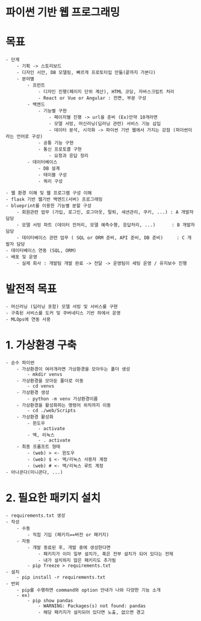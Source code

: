 # 파이썬 기반 웹 프로그래밍

# 목표
    - 단계
        - 기획 -> 스토리보드
        - 디자인 시안, DB 모델링, 빠르게 프로토타입 만듦(끝까지 가본다)
        - 분야별
            - 프런트
                - 디자인 진행(페이지 단위 계산), HTML 코딩, 자바스크립트 처리
                - React or Vue or Angular : 전면, 부분 구성
            - 백엔드
                - 기능별 구현
                    - 페이지별 진행 -> url을 준비 (Ex)만약 10개라면
                    - 모델 서빙, 머신러닝(딥러닝 관련) 서비스 기능 삽입
                    - 데이터 분석, 시각화 -> 파이썬 기반 웹에서 가지는 강점 (파이썬이라는 언어로 구성)
                - 공통 기능 구현
                - 통신 프로토콜 구현
                    - 요청과 응답 정리
            - 데이터베이스
                - DB 설계
                - 테이블 구성
                - 쿼리 구성

    - 웹 환경 이해 및 웹 프로그램 구성 이해
    - flask 기반 웹기반 백엔드(서버) 프로그래밍
    - blueprint를 이용한 기능별 분할 구성
        - 회원관련 업무 (가입, 로그인, 로그아웃, 탈퇴, 세션관리, 쿠키, ...) : A 개발자 담당
        - 모델 서빙 파트 (데이터 전처리, 모델 예측수행, 응답처리, ...)      : B 개발자 담당
        - 데이터베이스 관련 업무 ( SQL or ORM 준비, API 준비, DB 준비)     : C 개발자 담당
    - 데이터베이스 연동 (SQL, ORM)
    - 배포 및 운영
        - 실제 회사 : 개발팀 개발 완료 -> 전달 -> 운영팀이 세팅 운영 / 유지보수 진행

# 발전적 목표
    - 머신러닝 (딥러닝 포함) 모델 서빙 및 서비스를 구현
    - 구축된 서비스를 도커 및 쿠버네티스 기반 하에서 운영
    - MLOps에 연동 사용

# 1. 가상환경 구축
    - 순수 파이썬
        - 가상환경이 여러개라면 가상환경을 모아두는 폴더 생성
            - mkdir venvs
        - 가상환경을 모아둔 폴더로 이동
            - cd venvs
        - 가상환경 생성
            - python -m venv 가상환경이름 
        - 가상환경을 활성화하는 명령어 위치까지 이동
            - cd ./web/Scripts
        - 가상환경 활성화
            - 윈도우
                - activate
            - 맥, 리눅스
                - . activate
        - 최종 프롬프트 형태
            - (web) > <- 윈도우
            - (web) $ <- 맥/리눅스 사용자 계정
            - (web) # <- 맥/리눅스 루트 계정
    - 아나콘다(미니콘다, ...)

# 2. 필요한 패키지 설치
    - requirements.txt 생성
    - 작성
        - 수동
            - 직접 기입 (패키지==버전 or 패키지)
        - 자동
            - 개발 종료된 후, 개발 중에 생성한다면
                - 패키지가 이미 일부 설치가, 혹은 전부 설치가 되어 있다는 전제
                - 내가 설치하지 않은 패키지도 추가됨
            - pip freeze > requirements.txt
    - 설치
        - pip install -r requirements.txt
    - 번외
        - pip를 수행하면 command와 option 안내가 나와 다양한 기능 소개
        - ex)
            - pip show pandas
                - WARNING: Packages(s) not found: pandas
                - 해당 패키지가 설치되어 있다면 노출, 없으면 경고